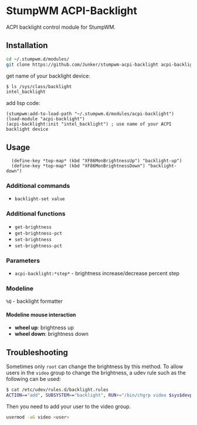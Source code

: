 # StumpWM ACPI-Backlight

ACPI backlight control module for StumpWM.

## Installation

```bash
cd ~/.stumpwm.d/modules/
git clone https://github.com/Junker/stumpwm-acpi-backlight acpi-backlight
```

get name of your backlight device:

```bash
$ ls /sys/class/backlight
intel_backlight
```

add lisp code:

```common-lisp
(stumpwm:add-to-load-path "~/.stumpwm.d/modules/acpi-backlight")
(load-module "acpi-backlight")
(acpi-backlight:init "intel_backlight") ; use name of your ACPI backlight device
```

## Usage

```common-lisp
  (define-key *top-map* (kbd "XF86MonBrightnessUp") "backlight-up")
  (define-key *top-map* (kbd "XF86MonBrightnessDown") "backlight-down")
```

### Additional commands

- `backlight-set value`

### Additional functions

- `get-brightness`
- `get-brightness-pct`
- `set-brightness`
- `set-brightness-pct`

### Parameters

- `acpi-backlight:*step*` - brightness increase/decrease percent step

### Modeline

`%Q` - backlight formatter

#### Modeline mouse interaction

- **wheel up**: brightness up
- **wheel down**: brightness down

## Troubleshooting

Sometimes only `root` can change the brightness by this method. To allow users
in the `video` group to change the brightness, a udev rule such as the following
can be used:

```bash
$ cat /etc/udev/rules.d/backlight.rules
ACTION=="add", SUBSYSTEM=="backlight", RUN+="/bin/chgrp video $sys$devpath/brightness", RUN+="/bin/chmod g+w $sys$devpath/brightness"
```

Then you need to add your user to the video group.

```bash
usermod -aG video <user>
```
